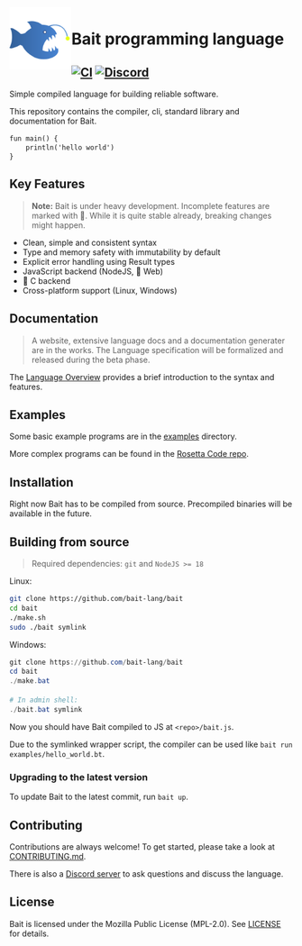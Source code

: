 <img align="left" width=110 src="docs/img/bait-logo.png">

# Bait programming language
[![CI][ci-badge]][gh-actions]
[![Discord][discord-badge]][discord-invite]
---

Simple compiled language for building reliable software.

This repository contains the compiler, cli, standard library and documentation for Bait.

```bait
fun main() {
    println('hello world')
}
```

## Key Features
> **Note:** Bait is under heavy development. Incomplete features are marked with :construction:.
> While it is quite stable already, breaking changes might happen.

- Clean, simple and consistent syntax
- Type and memory safety with immutability by default
- Explicit error handling using Result types
- JavaScript backend (NodeJS, :construction: Web)
- :construction: C backend
- Cross-platform support (Linux, Windows)

## Documentation
> A website, extensive language docs and a documentation generater are in the works.
> The Language specification will be formalized and released during the beta phase.

The [Language Overview](docs/docs.md) provides a brief introduction to the syntax and features.

## Examples
Some basic example programs are in the [examples](examples) directory.

More complex programs can be found in the [Rosetta Code repo][rosetta].

## Installation
Right now Bait has to be compiled from source.
Precompiled binaries will be available in the future.

## Building from source
> Required dependencies: `git` and `NodeJS >= 18`

Linux:
```sh
git clone https://github.com/bait-lang/bait
cd bait
./make.sh
sudo ./bait symlink
```

Windows:
```powershell
git clone https://github.com/bait-lang/bait
cd bait
./make.bat

# In admin shell:
./bait.bat symlink
```

Now you should have Bait compiled to JS at `<repo>/bait.js`.

Due to the symlinked wrapper script, the compiler can be used like `bait run examples/hello_world.bt`.

### Upgrading to the latest version
To update Bait to the latest commit, run `bait up`.


## Contributing
Contributions are always welcome! To get started, please take a look at [CONTRIBUTING.md](./CONTRIBUTING.md).

There is also a [Discord server][discord-invite] to ask questions and discuss the language.

## License
Bait is licensed under the Mozilla Public License (MPL-2.0).
See [LICENSE](./LICENSE.txt) for details.

<!-- links -->
[ci-badge]: https://github.com/bait-lang/bait/actions/workflows/ci.yml/badge.svg?branch=main
[gh-actions]: https://github.com/bait-lang/bait/actions/workflows/ci.yml
[discord-badge]: https://img.shields.io/discord/1204569231992295494?label=Discord
[discord-invite]: https://discord.gg/sM8mspGMnf
[rosetta]: https://github.com/bait-lang/rosetta-bait
